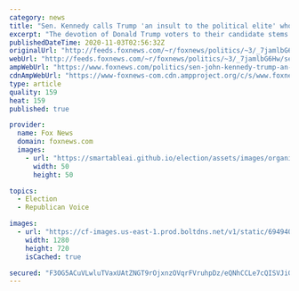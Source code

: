 ```yaml
---
category: news
title: "Sen. Kennedy calls Trump 'an insult to the political elite' who never 'talks down' to the working class"
excerpt: "The devotion of Donald Trump voters to their candidate stems from two factors, Sen. John Kennedy, R-La., told \"Tucker Carlson Tonight\" Monday."
publishedDateTime: 2020-11-03T02:56:32Z
originalUrl: "http://feeds.foxnews.com/~r/foxnews/politics/~3/_7jamlbG6Hw/sen-john-kennedy-trump-an-insult-to-the-political-elite"
webUrl: "http://feeds.foxnews.com/~r/foxnews/politics/~3/_7jamlbG6Hw/sen-john-kennedy-trump-an-insult-to-the-political-elite"
ampWebUrl: "https://www.foxnews.com/politics/sen-john-kennedy-trump-an-insult-to-the-political-elite.amp"
cdnAmpWebUrl: "https://www-foxnews-com.cdn.ampproject.org/c/s/www.foxnews.com/politics/sen-john-kennedy-trump-an-insult-to-the-political-elite.amp"
type: article
quality: 159
heat: 159
published: true

provider:
  name: Fox News
  domain: foxnews.com
  images:
    - url: "https://smartableai.github.io/election/assets/images/organizations/foxnews.com-50x50.jpg"
      width: 50
      height: 50

topics:
  - Election
  - Republican Voice

images:
  - url: "https://cf-images.us-east-1.prod.boltdns.net/v1/static/694940094001/bee7c401-096b-4170-b016-408119f9f8fe/9b8497ea-e0bf-4985-8235-bbe6fdf7b1bb/1280x720/match/image.jpg"
    width: 1280
    height: 720
    isCached: true

secured: "F3OG5ACuVLwluTVaxUAtZNGT9rOjxnzOVqrFVruhpDz/eQNhCCLe7cQISVJiGJpveCWsM59rdTDXQvx/M7LIhdI+JXlnrkhRcbZuZBvuHnwPdn9aFPPzgs3Ow2K9vmrnxa9kwmRuSy+1sD2rAg6wo/rvdOU5wp+LKo2KuB1FKNCgImB0dF3tWfJRY7MADsA3pg2reZdsRPgymQDTaIxAWFgH7f6d7I/P08KYa0z4HCfDqrwicMQ13i0v+vGAZvsEUBOiVLIKs2K2ywHw4p73NOGj0mT8nVgsFAvFZzp47isoU+7bo9YLOQvuiAiXbeqADoab+ShgFAs3Hu8WiHTm8ZzvwFKDshqnWT26j7XsSjo=;rXDIeP5CPWiywN71J1gaiw=="
---
```


